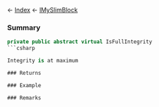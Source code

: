 ← [Index](Api-Index) ← [IMySlimBlock](VRage.Game.ModAPI.Ingame.IMySlimBlock)

### Summary

```csharp
private public abstract virtual IsFullIntegrity
```csharp

Integrity is at maximum

### Returns

### Example

### Remarks

